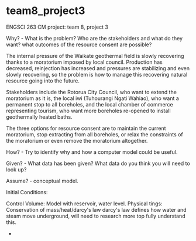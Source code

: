 # team8_project3
ENGSCI 263 CM project:
team 8, project 3

Why? - What is the problem? Who are the stakeholders and what do they want? what outcomes of the resource consent are possible?

The internal pressure of the Waikate geothermal field is slowly recovering thanks to a moratorium imposed by local council. Production has decreased, reinjection has increased and pressures are stabilizing and even slowly recovering, so the problem is how to manage this recovering natural resource going into the future. 

Stakeholders include the Rotorua City Council, who want to extend the moratorium as it is, the local iwi (Tuhourangi Ngati Wahiao), who want a permanent stop to all boreholes, and the local chamber of commerce representing tourism, who want more boreholes re-opened to install geothermally heated baths.

The three options for resource consent are to maintain the current moratorium, stop extracting from all boreholes, or relax the constraints of the moratorium or even remove the moratorium altogether.


How? - Try to identify why and how a computer model could be useful. 


Given? - What data has been given? What data do you think you will need to look up? 


Assume? - conceptual model.

Initial Conditions:

Control Volume: Model with reservoir, water level.
Physical tings:
Conservation of mass/heat/darcy's law
darcy's law defines how water and steam move underground, will need to research more top fully understand this.



+

